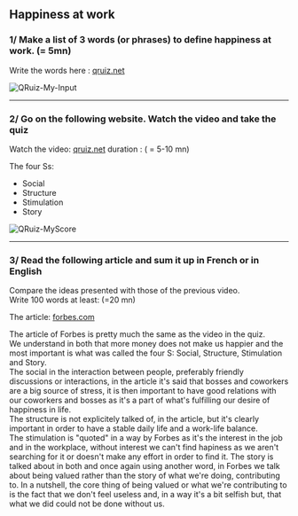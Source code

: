 ## Happiness at work

### 1/ Make a list of 3 words (or phrases) to define happiness at work. (= 5mn)

Write the words here : [qruiz.net](https://qruiz.net/notes-answer.php?user=&code=5fc40ff737c66)

![QRuiz-My-Input](./src/happiness-at-work-QRuiz.png)

<hr>

### 2/ Go on the following website. Watch the video and take the quiz

Watch the video: [qruiz.net](https://qruiz.net/Q/?WLAFQt)
duration : ( = 5-10 mn)

The four Ss:

- Social
- Structure
- Stimulation
- Story

![QRuiz-MyScore](./src/quiz-QRuiz.png)

<hr>

### 3/ Read the following article and sum it up in French or in English

Compare the ideas presented with those of the previous video.\
Write 100 words at least: (=20 mn)

The article: [forbes.com](https://www.forbes.com/sites/alisonescalante/2020/11/17/your-job-satisfaction-may-have-more-to-do-with-who-you-work-with-than-what-you-do/?sh=ba1fa9a7b87e)

The article of Forbes is pretty much the same as the video in the quiz.\
We understand in both that more money does not make us happier and the most important is what was called the four S: Social, Structure, Stimulation and Story.\
The social in the interaction between people, preferably friendly discussions or interactions, in the article it's said that bosses and coworkers are a big source of stress, it is then important to have
good relations with our coworkers and bosses as it's a part of what's fulfilling our desire of happiness in life.\
The structure is not explicitely talked of, in the article, but it's clearly important in order to have a stable daily life and a work-life balance.\
The stimulation is "quoted" in a way by Forbes as it's the interest in the job and in the workplace, without interest we can't find hapiness as we aren't searching for it or doesn't make any effort in order to find it.
The story is talked about in both and once again using another word, in Forbes we talk about being valued rather than the story of what we're doing, contributing to.
In a nutshell, the core thing of being valued or what we're contributing to is the fact that we don't feel useless and, in a way it's a bit selfish but, that what we did could not be done without us.
